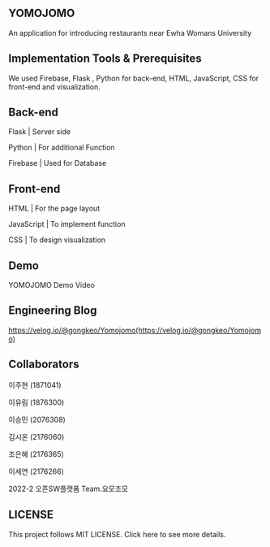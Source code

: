 ## YOMOJOMO 
An application for introducing restaurants near Ewha Womans University
## Implementation Tools & Prerequisites

We used Firebase, Flask , Python for back-end, HTML, JavaScript, CSS for front-end and visualization.


## Back-end


Flask | Server side

Python |  For additional Function


Firebase | Used for Database


## Front-end


HTML | For the page layout


JavaScript | To implement function


CSS | To design visualization

## Demo

YOMOJOMO Demo Video

## Engineering Blog

https://velog.io/@gongkeo/Yomojomo(https://velog.io/@gongkeo/Yomojomo)


## Collaborators

이주현 (1871041)


이유림 (1876300)


이승민 (2076308)


김시온 (2176060)


조은혜 (2176365)


이세연 (2176266)


2022-2 오픈SW플랫폼 Team.요모조모

## LICENSE
This project follows MIT LICENSE. Click here to see more details.
